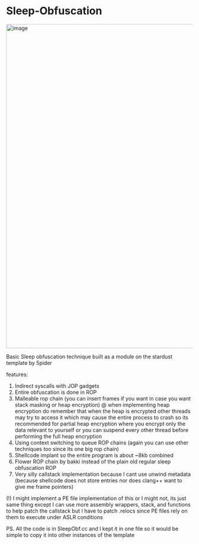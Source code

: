# Sleep-Obfuscation
<img width="584" height="874" alt="image" src="https://github.com/user-attachments/assets/962ff957-3016-4079-83c6-887c53e73dc3" />

Basic Sleep obfuscation technique built as a module on the stardust template by 5pider

features:
1. Indirect syscalls with JOP gadgets
2. Entire obfuscation is done in ROP
3. Malleable rop chain (you can insert frames if you want in case you want stack masking or heap encryption)
    @  when implementing heap encryption do remember that when the heap is encrypted other threads may try to
       access it which may cause the entire process to crash so its recommended for partial heap encryption where
       you encrypt only the data relevant to yourself or you can suspend every other thread before performing the
       full heap encryption
4. Using context switching to queue ROP chains (again you can use other techniques too since its one big rop chain)
5. Shellcode implant so the entire program is about ~8kb combined
6. Flower ROP chain by bakki instead of the plain old regular sleep obfuscation ROP
7. Very silly callstack implementation because I cant use unwind metadata (because shellcode does not store entries nor does clang++ want to give me frame pointers)

(!) I might implement a PE file implementation of this or I might not, its just 
    same thing except I can use more assembly wrappers, stack, and functions to 
    help patch the callstack but I have to patch .relocs since PE files rely on
    them to execute under ASLR conditions

PS. All the code is in SleepObf.cc and I kept it in one file so it would be simple to copy it into other instances of the template
